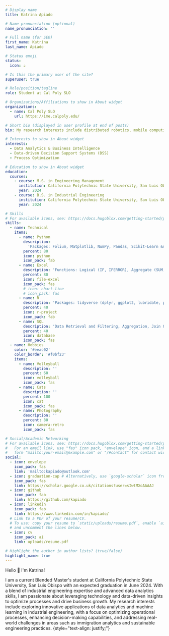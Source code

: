 ```yaml
---
# Display name
title: Katrina Apiado

# Name pronunciation (optional)
name_pronunciation: ''

# Full name (for SEO)
first_name: Katrina
last_name: Apiado

# Status emoji
status:
  icon: ☕️

# Is this the primary user of the site?
superuser: true

# Role/position/tagline
role: Student at Cal Poly SLO

# Organizations/Affiliations to show in About widget
organizations:
  - name: Cal Poly SLO
    url: https://ime.calpoly.edu/ 

# Short bio (displayed in user profile at end of posts)
bio: My research interests include distributed robotics, mobile computing and programmable matter.

# Interests to show in About widget
interests:
  - Data Analytics & Business Intelligence
  - Data-driven Decision Support Systems (DSS)
  - Process Optimization

# Education to show in About widget
education:
  courses:
    - course: M.S. in Engineering Management
      institution: California Polytechnic State University, San Luis Obispo
      year: 2024
    - course: B.S. in Industrial Engineering
      institution: California Polytechnic State University, San Luis Obispo
      year: 2024

# Skills
# For available icons, see: https://docs.hugoblox.com/getting-started/page-builder/#icons
skills:
  - name: Technical
    items:
      - name: Python
        description: 
          'Packages: Folium, Matplotlib, NumPy, Pandas, Scikit-Learn &nbsp;&nbsp;&nbsp;&nbsp;&nbsp;&nbsp;&nbsp;&nbsp;&nbsp;&nbsp;&nbsp;&nbsp;&nbsp;IDE: Google Colab, Jupyter Notebook, Spyder'
        percent: 80
        icon: python
        icon_pack: fab
      - name: Excel
        description: 'Functions: Logical (IF, IFERROR), Aggregate (SUM, AVERAGE), Lookup (INDEX/MATCH, XLOOKUP)'
        percent: 80
        icon: file-excel
        icon_pack: fas
        # icon: chart-line
        # icon_pack: fas
      - name: R
        description: 'Packages: tidyverse (dplyr, ggplot2, lubridate, purrr, readr, stringr, tidyr)'
        percent: 40
        icon: r-project
        icon_pack: fab
      - name: SQL
        description: 'Data Retrieval and Filtering, Aggregation, Join Operations, Handling Null Values'
        percent: 40
        icon: database
        icon_pack: fas
  - name: Hobbies
    color: '#eeac02'
    color_border: '#f0bf23'
    items:
      - name: Volleyball
        description: ''
        percent: 60
        icon: volleyball
        icon_pack: fas
      - name: Cats
        description: ''
        percent: 100
        icon: cat
        icon_pack: fas
      - name: Photography
        description: ''
        percent: 80
        icon: camera-retro
        icon_pack: fas

# Social/Academic Networking
# For available icons, see: https://docs.hugoblox.com/getting-started/page-builder/#icons
#   For an email link, use "fas" icon pack, "envelope" icon, and a link in the
#   form "mailto:your-email@example.com" or "/#contact" for contact widget.
social:
  - icon: envelope
    icon_pack: fas
    link: 'mailto:kapiado@outlook.com'
  - icon: graduation-cap # Alternatively, use `google-scholar` icon from `ai` icon pack
    icon_pack: fas
    link: https://scholar.google.co.uk/citations?user=sIwtMXoAAAAJ
  - icon: github
    icon_pack: fab
    link: https://github.com/kapiado 
  - icon: linkedin
    icon_pack: fab
    link: https://www.linkedin.com/in/kapiado/ 
  # Link to a PDF of your resume/CV.
  # To use: copy your resume to `static/uploads/resume.pdf`, enable `ai` icons in `params.yaml`,
  # and uncomment the lines below.
  - icon: cv
    icon_pack: ai
    link: uploads/resume.pdf

# Highlight the author in author lists? (true/false)
highlight_name: true
---
```


Hello 👋 I'm Katrina!

I am a current Blended Master's student at California Polytechnic State University, San Luis Obispo with an expected graduation in June 2024. With a blend of industrial engineering expertise and advanced data analytics skills, I am passionate about leveraging technology and data-driven insights to optimize processes and drive business growth. My research interests include exploring innovative applications of data analytics and machine learning in industrial engineering, with a focus on optimizing operational processes, enhancing decision-making capabilities, and addressing real-world challenges in areas such as immigration analytics and sustainable engineering practices.
{style="text-align: justify;"}
